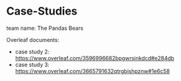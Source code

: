 # Case-Studies
team name: The Pandas Bears

Overleaf documents:
* case study 2: https://www.overleaf.com/3596996682bpgwrsjnkdcd#e284db
* case study 3: https://www.overleaf.com/3665791632qtrgbjshpznw#1e6c58
